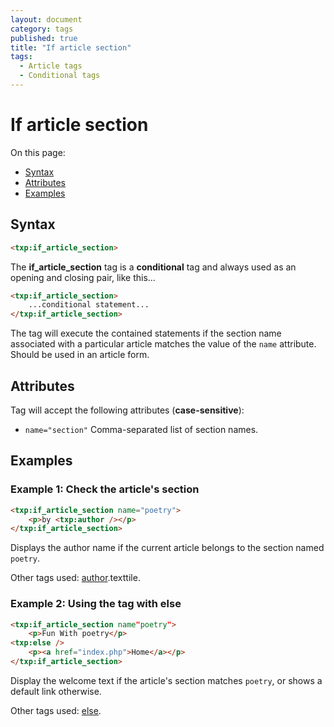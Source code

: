 ```yaml
---
layout: document
category: tags
published: true
title: "If article section"
tags:
  - Article tags
  - Conditional tags
---
```


# If article section

On this page:

* [Syntax](#user-content-syntax)
* [Attributes](#user-content-attributes)
* [Examples](#user-content-examples)

## Syntax

~~~ html
<txp:if_article_section>
~~~

The **if_article_section** tag is a __conditional__ tag and always used as an opening and closing pair, like this...

~~~ html
<txp:if_article_section>
    ...conditional statement...
</txp:if_article_section>
~~~

The tag will execute the contained statements if the section name associated with a particular article matches the value of the `name` attribute. Should be used in an article form.

## Attributes

Tag will accept the following attributes (**case-sensitive**):

* `name="section"`
Comma-separated list of section names.

## Examples

### Example 1: Check the article's section

~~~ html
<txp:if_article_section name="poetry">
    <p>by <txp:author /></p>
</txp:if_article_section>
~~~

Displays the author name if the current article belongs to the section named `poetry`.

Other tags used: [author](author).texttile.

### Example 2: Using the tag with else

~~~ html
<txp:if_article_section name"poetry">
    <p>Fun With poetry</p>
<txp:else />
    <p><a href="index.php">Home</a></p>
</txp:if_article_section>
~~~

Display the welcome text if the article's section matches `poetry`, or shows a default link otherwise.

Other tags used: [else](else).
